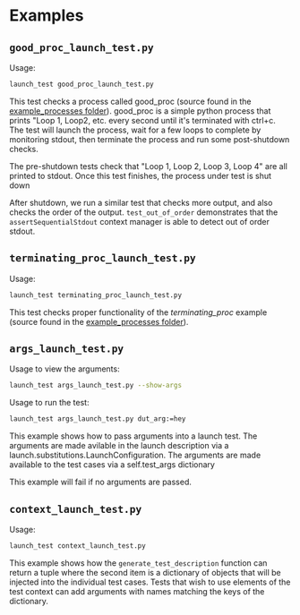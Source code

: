 # Examples

## `good_proc_launch_test.py`

Usage:
```sh
launch_test good_proc_launch_test.py
```
This test checks a process called good_proc (source found in the [example_processes folder](../../../example_processes)).
good_proc is a simple python process that prints "Loop 1, Loop2, etc. every second until it's terminated with ctrl+c.
The test will launch the process, wait for a few loops to complete by monitoring stdout, then terminate the process
and run some post-shutdown checks.

The pre-shutdown tests check that "Loop 1, Loop 2, Loop 3, Loop 4"
are all printed to stdout.  Once this test finishes, the process under test is shut down

After shutdown, we run a similar test that checks more output, and also checks the
order of the output.  `test_out_of_order` demonstrates that the `assertSequentialStdout`
context manager is able to detect out of order stdout.


## `terminating_proc_launch_test.py`

Usage:
```sh
launch_test terminating_proc_launch_test.py
```

This test checks proper functionality of the _terminating\_proc_ example (source found in the [example_processes folder](../../../example_processes)).

## `args_launch_test.py`

Usage to view the arguments:
```sh
launch_test args_launch_test.py --show-args
```
Usage to run the test:
```sh
launch_test args_launch_test.py dut_arg:=hey
```
This example shows how to pass arguments into a launch test.  The arguments are made avilable
in the launch description via a launch.substitutions.LaunchConfiguration.  The arguments are made
available to the test cases via a self.test_args dictionary

This example will fail if no arguments are passed.

## `context_launch_test.py`

Usage:
```sh
launch_test context_launch_test.py
```
This example shows how the `generate_test_description` function can return a tuple where the second
item is a dictionary of objects that will be injected into the individual test cases.  Tests that
wish to use elements of the test context can add arguments with names matching the keys of the dictionary.
